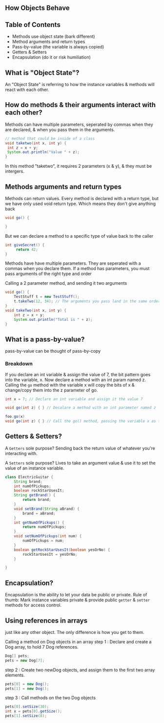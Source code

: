 ## How Objects Behave

## Table of Contents
- Methods use object state (bark different) 
- Method arguments and return types 
- Pass-by-value (the variable is always copied) 
- Getters & Setters
- Encapsulation (do it or risk humiliation) 

## What is "Object State"?
An "Object State" is referring to how the instance variables & methods will react with each other.

## How do methods & their arguments interact with each other?
Methods can have multiple parameters, seperated by commas when they are declared, & when you pass them in the arguments.
```java 
// method that could be inside of a class
void taketwo(int x, int y) {
 int z = x + y;
 System.out.println("Value " + z);
}
```
In this method "taketwo", it requires 2 parameters (x & y), & they must be intergers.

## Methods arguments and return types
Methods can return values. Every method is declared with a return type, but we have only used void return type. Which means they don't give anything back
``` java
void go() {

}
```
But we can declare a method to a specific type of value back to the caller
``` java
int giveSecret() {
     return 42;
}
```
Methods have have multiple parameters. They are seperated with a commas when you declare them. If a method has parameters, you must pass arguments of the right type and order

Calling a 2 parameter method, and sending it two arguments

``` java
void go() {
    TestStuff t = new TestStuff();
    t.takeTwo(12, 34); // The arguments you pass land in the same order you passed them. 12 goes for x, 34 goes for y
}
void takeTwo(int x, int y) {
    int z = x + y;
    System.out.println("Total is " + z);
}
```

## What is a pass-by-value?
pass-by-value can be thought of pass-by-copy

### Breakdown
If you declare an int variable & assign the value of 7, the bit pattern goes into the variable, x.
Now declare a method with an int param named z.
Calling the `go` method with the variable x will copy the bits of x & change/copy them into the z parameter of go.
```java 
int x = 7; // Declare an int variable and assign it the value 7

void go(int z) { } // Decalare a method with an int parameter named z

foo.go(x)
void go(int z) { } // Call the go() method, passing the variable x as the argument. The bits in x are copied, and the copy lands in z.
```
## Getters & Setters?
A `Getters` sole purpose?
Sending back the return value of whatever you're interacting with.

A `Setters` sole purpose?
Lives to take an argument value & use it to set the value of an instance variable.

``` java
class ElectricGuitar {
    String brand;
    int numOfPickups;
    boolean rockStarUsesIt;
    String getBrand() {
        return brand;
    }
    void setBrand(String aBrand) {
        brand = aBrand;
    }
    int getNumOfPickups() {
        return numOfPickups;
    }
    void setNumOfPickups(int num) {
        numOfPickups = num;
    }
    boolean getRockStarUsesIt(boolean yesOrNo) {
        rockStarUsesIt = yesOrNo;
    }

}
```

## Encapsulation?
Encapsulation is the ability to let your data be public or private. 
Rule of thumb: 
Mark instance variables private & provide public `getter` & `setter` methods for access control.


## Using references in arrays
just like any other object. The only difference is how you get to them.

Calling a method on Dog objects in an array step 1 : Declare and create a Dog array, to hold 7 Dog references.
``` java
Dog[] pets;
pets = new Dog[7];
```
step 2 : Create two newDog objects, and assign them to the first two array elements.
```java
pets[0] = new Dog();
pets[1] = new Dog();
```
step 3 : Call methods on the two Dog objects
```java
pets[0].setSize(30);
int x = pets[0].getSize();
pets[1].setSize(8);
```